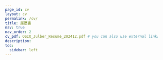 ```yaml
---
page_id: cv
layout: cv
permalink: /cv/
title: 履歴書
nav: true
nav_order: 2
cv_pdf: OSIO_Julber_Resume_202412.pdf # you can also use external links here
description:
toc:
  sidebar: left
---
```

